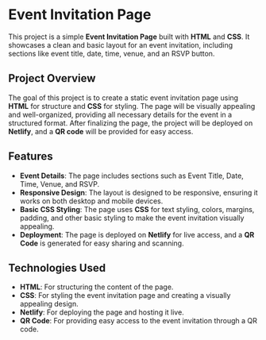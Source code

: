 # Event Invitation Page

This project is a simple **Event Invitation Page** built with **HTML** and **CSS**. It showcases a clean and basic layout for an event invitation, including sections like event title, date, time, venue, and an RSVP button.
## Project Overview

The goal of this project is to create a static event invitation page using **HTML** for structure and **CSS** for styling. The page will be visually appealing and well-organized, providing all necessary details for the event in a structured format. After finalizing the page, the project will be deployed on **Netlify**, and a **QR code** will be provided for easy access.

## Features

- **Event Details**: The page includes sections such as Event Title, Date, Time, Venue, and RSVP.
- **Responsive Design**: The layout is designed to be responsive, ensuring it works on both desktop and mobile devices.
- **Basic CSS Styling**: The page uses **CSS** for text styling, colors, margins, padding, and other basic styling to make the event invitation visually appealing.
- **Deployment**: The page is deployed on **Netlify** for live access, and a **QR Code** is generated for easy sharing and scanning.

## Technologies Used

- **HTML**: For structuring the content of the page.
- **CSS**: For styling the event invitation page and creating a visually appealing design.
- **Netlify**: For deploying the page and hosting it live.
- **QR Code**: For providing easy access to the event invitation through a QR code.

